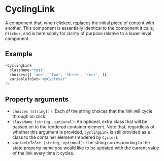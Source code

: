 # CyclingLink

A component that, when clicked, replaces the initial piece of content with another. This component is essentially identical to the component it calls, `Clicker`, and is here solely for clarity of purpose relative to a lower-level component.

## Example

```javascript
<CyclingLink
  className="test"
  choices={[ 'one', 'two', 'three', 'four', ]}
  variableToSet="myCycleVar"
/>
```

## Property arguments

* `choices (string[])`: Each of the string choices that the link will cycle through on click.
* `className (string, optional)`: An optional, extra class that will be passed on to the rendered container element. Note that, regardless of whether this argument is provided, `cyclingLink` is still provided as a class to the container element (rendered by `Cycler`).
* `variableToSet (string, optional)`: The string corresponding to the state property name you would like to be updated with the current value of the link every time it cycles.
